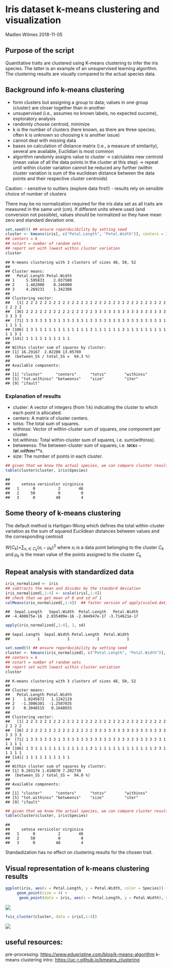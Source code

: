 Iris dataset k-means clustering and visualization
================
Madlen Wilmes
2018-11-05

Purpose of the script
---------------------

Quantitative traits are clustered using K-means clustering to infer the iris species. The latter is an example of an unsupervised learning algorithm. The clustering results are visually compared to the actual species data.

Background info k-means clustering
----------------------------------

-   form clusters but assigning a group to data; values in one group (cluster) are closer together than in another
-   unsupervised (i.e., assumes no known labels, no expected oucome), exploratory analysis
-   randomly choose centroid, minimize
-   k is the number of clusters (here known, as there are three species; often k is unknown so choosing k is another issue)
-   cannot deal with missing data
-   bases on calculation of distance matrix (i.e., a measure of similarity), several are available, Euclidian is most common
-   algorithm randomly assigns value to cluster -&gt; calclulates new centroid (mean value of all the data points in the cluster at this step) -&gt; repeat until within cluster variation cannot be reduced any further (within cluster variation is sum of the euclidean distance between the data points and their respective cluster centroids)

Caution: - sensitive to outliers (explore data first!) - results rely on sensible choice of number of clusters

There may be no normalization required for the iris data set as all traits are measured in the same unit (cm). If different units where used (and conversion not possible), values should be normalized so they have mean zero and standard deviation one.

``` r
set.seed(9) ## ensure reporducibility by setting seed
cluster <- kmeans(iris[, c("Petal.Length", "Petal.Width")], centers = 3, nstart = 25) 
## centers = k
## nstart = number of random sets
## report set with lowest within cluster variation
cluster
```

    ## K-means clustering with 3 clusters of sizes 48, 50, 52
    ## 
    ## Cluster means:
    ##   Petal.Length Petal.Width
    ## 1     5.595833    2.037500
    ## 2     1.462000    0.246000
    ## 3     4.269231    1.342308
    ## 
    ## Clustering vector:
    ##   [1] 2 2 2 2 2 2 2 2 2 2 2 2 2 2 2 2 2 2 2 2 2 2 2 2 2 2 2 2 2 2 2 2 2 2 2
    ##  [36] 2 2 2 2 2 2 2 2 2 2 2 2 2 2 2 3 3 3 3 3 3 3 3 3 3 3 3 3 3 3 3 3 3 3 3
    ##  [71] 3 3 3 3 3 3 3 1 3 3 3 3 3 1 3 3 3 3 3 3 3 3 3 3 3 3 3 3 3 3 1 1 1 1 1
    ## [106] 1 3 1 1 1 1 1 1 1 1 1 1 1 1 3 1 1 1 1 1 1 3 1 1 1 1 1 1 1 1 1 1 1 3 1
    ## [141] 1 1 1 1 1 1 1 1 1 1
    ## 
    ## Within cluster sum of squares by cluster:
    ## [1] 16.29167  2.02200 13.05769
    ##  (between_SS / total_SS =  94.3 %)
    ## 
    ## Available components:
    ## 
    ## [1] "cluster"      "centers"      "totss"        "withinss"    
    ## [5] "tot.withinss" "betweenss"    "size"         "iter"        
    ## [9] "ifault"

### Explanation of results

-   cluster: A vector of integers (from 1:k) indicating the cluster to which each point is allocated.
-   centers: A matrix of cluster centers.
-   totss: The total sum of squares.
-   withinss: Vector of within-cluster sum of squares, one component per cluster.
-   tot.withinss: Total within-cluster sum of squares, i.e. sum(withinss).
-   betweenss: The between-cluster sum of squares, i.e. *t**o**t**s**s* − *t**o**t*.*w**i**t**h**i**n**s**s*.
-   size: The number of points in each cluster.

``` r
## given that we know the actual species, we can compare cluster results
table(cluster$cluster, iris$Species)
```

    ##    
    ##     setosa versicolor virginica
    ##   1      0          2        46
    ##   2     50          0         0
    ##   3      0         48         4

Some theory of k-means clustering
---------------------------------

The default method is Hartigan-Wong which defines the total within-cluster variation as the sum of squared Euclidean distances between values and the corresponding centroid

*W*(*C*<sub>*k*</sub>)=∑<sub>*x*<sub>*i*</sub> ∈ *C*<sub>*k*</sub></sub>(*x*<sub>*i*</sub> − *μ*<sub>*k*</sub>)<sup>2</sup>
 where *x*<sub>*i*</sub> is a data point belonging to the cluster *C*<sub>*k*</sub> and *μ*<sub>*k*</sub> is the mean value of the points assigned to the cluster *C*<sub>*k*</sub>

Repeat analysis with standardized data
--------------------------------------

``` r
iris_normalized <- iris
## subtracts the mean and divides by the standard deviation
iris_normalized[,1:4] <- scale(iris[,1:4])
## check that we get mean of 0 and sd of 1
colMeans(iris_normalized[,1:4])  ## faster version of apply(scaled.dat, 2, mean)
```

    ##  Sepal.Length   Sepal.Width  Petal.Length   Petal.Width 
    ## -4.480675e-16  2.035409e-16 -2.844947e-17 -3.714621e-17

``` r
apply(iris_normalized[,1:4], 2, sd)
```

    ## Sepal.Length  Sepal.Width Petal.Length  Petal.Width 
    ##            1            1            1            1

``` r
set.seed(9) ## ensure reporducibility by setting seed
cluster <- kmeans(iris_normalized[, c("Petal.Length", "Petal.Width")], centers = 3, nstart = 25) 
## centers = k
## nstart = number of random sets
## report set with lowest within cluster variation
cluster
```

    ## K-means clustering with 3 clusters of sizes 48, 50, 52
    ## 
    ## Cluster means:
    ##   Petal.Length Petal.Width
    ## 1    1.0245672   1.1242119
    ## 2   -1.3006301  -1.2507035
    ## 3    0.3048515   0.1648655
    ## 
    ## Clustering vector:
    ##   [1] 2 2 2 2 2 2 2 2 2 2 2 2 2 2 2 2 2 2 2 2 2 2 2 2 2 2 2 2 2 2 2 2 2 2 2
    ##  [36] 2 2 2 2 2 2 2 2 2 2 2 2 2 2 2 3 3 3 3 3 3 3 3 3 3 3 3 3 3 3 3 3 3 3 3
    ##  [71] 1 3 3 3 3 3 3 1 3 3 3 3 3 3 3 3 3 3 3 3 3 3 3 3 3 3 3 3 3 3 1 1 1 1 1
    ## [106] 1 3 1 1 1 1 1 1 1 1 1 1 1 1 3 1 1 1 1 1 1 1 1 1 1 1 1 1 3 3 1 1 1 1 1
    ## [141] 1 1 1 1 1 1 1 1 1 1
    ## 
    ## Within cluster sum of squares by cluster:
    ## [1] 9.293174 1.410870 7.202739
    ##  (between_SS / total_SS =  94.0 %)
    ## 
    ## Available components:
    ## 
    ## [1] "cluster"      "centers"      "totss"        "withinss"    
    ## [5] "tot.withinss" "betweenss"    "size"         "iter"        
    ## [9] "ifault"

``` r
## given that we know the actual species, we can compare cluster results
table(cluster$cluster, iris$Species)
```

    ##    
    ##     setosa versicolor virginica
    ##   1      0          2        46
    ##   2     50          0         0
    ##   3      0         48         4

Standadization has no effect on clustering results for the chosen trait.

Visual representation of k-means clustering results
---------------------------------------------------

``` r
ggplot(iris, aes(x = Petal.Length, y = Petal.Width, color = Species)) + 
     geom_point(size = 4) +
      geom_point(data = iris, aes(x = Petal.Length, y = Petal.Width), shape = 7, color = cluster$cluster)
```

![](iris_kmeans_files/figure-markdown_github/overlay%20of%20clustering%20results%20and%20actual%20(labelled)%20data-1.png)

``` r
fviz_cluster(cluster, data = iris[,1:4])
```

![](iris_kmeans_files/figure-markdown_github/representation%20of%20clustering%20results-1.png)

useful resources:
-----------------

pre-processing: <https://www.edupristine.com/blog/k-means-algorithm> k-means clustering intro: <https://uc-r.github.io/kmeans_clustering>
